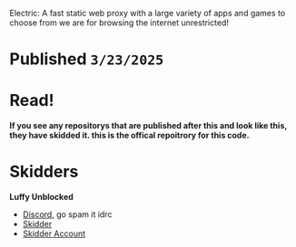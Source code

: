 Electric: A fast static web proxy with a large variety of apps and games to choose from we are for browsing the internet unrestricted!

# Published `3/23/2025`


# Read!
**If you see any repositorys that are published after this and look like this, they have skidded it. this is the offical repoitrory for this code.**

# Skidders
**Luffy Unblocked**
- [Discord](https://discord.gg/XJZ9PMrjUY), go spam it idrc
- [Skidder](https://guns.lol/j2k)
- [Skidder Account](https://discord.com/users/1345898462453043332)
